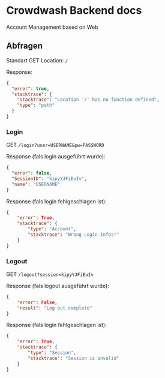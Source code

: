 # Crowdwash Backend docs

Account Management based on Web

## Abfragen

Standart GET Location: ```/```

Response:
```Json
{
  "error": true,
  "stacktrace": {
    "stacktrace": "Location '/' has no function defined",
    "type": "path"
  }
}
```

### Login

GET ```/login?user=USERNAME&pw=PASSWORD```

Response (fals login ausgeführt wurde):
```Json
{
  "error": false,
  "SessionID": "kipyYJFiEuIv",
  "name": "USERNAME"
}
```
Response (fals login fehlgeschlagen ist):
```Json
{
    "error": True,
    "stacktrace": {
        "type": "Account",
        "stacktrace": "Wrong Login Infos!"
    }
}
```

### Logout
GET ```/logout?session=kipyYJFiEuIv```

Response (fals logout ausgeführt wurde):
```Json
{
    "error": False,
    "result": "Log out complete"
}
```

Response (fals login fehlgeschlagen ist):
```Json
{
    "error": True,
    "stacktrace": {
        "type": "Session",
        "stacktrace": "Session is invalid"
    }
}
```